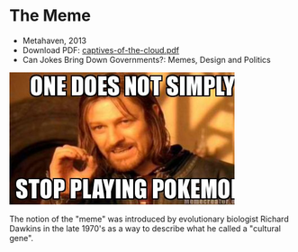 # The Meme
* Metahaven, 2013
* Download PDF: [captives-of-the-cloud.pdf](the-meme.pdf)
* Can Jokes Bring Down Governments?: Memes, Design and Politics

![The Meme](meme.jpg)

The notion of the "meme" was introduced by evolutionary biologist Richard Dawkins in the late 1970's as a way to describe what he called a "cultural gene". 